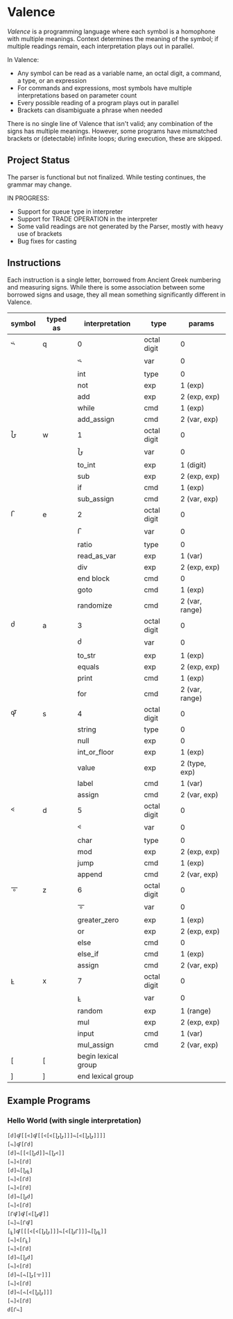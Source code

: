 # Valence

*Valence* is a programming language where each symbol is a homophone with multiple meanings. Context determines the meaning of the symbol; if multiple readings remain, each interpretation plays out in parallel.

In Valence:
* Any symbol can be read as a variable name, an octal digit, a command, a type, or an expression
* For commands and expressions, most symbols have multiple interpretations based on parameter count
* Every possible reading of a program plays out in parallel
* Brackets can disambiguate a phrase when needed

There is no single line of Valence that isn't valid; any combination of the signs has multiple meanings. However, some programs have mismatched brackets or (detectable) infinite loops; during execution, these are skipped.

## Project Status

The parser is functional but not finalized. While testing continues, the grammar may change.

IN PROGRESS: 
* Support for queue type in interpreter
* Support for TRADE OPERATION in the interpreter
* Some valid readings are not generated by the Parser, mostly with heavy use of brackets
* Bug fixes for casting

## Instructions

Each instruction is a single letter, borrowed from Ancient Greek numbering and measuring signs. While there is some association between some borrowed signs and usage, they all mean something significantly different in Valence.

symbol | typed as | interpretation | type | params 
---|---|---|---|---|
𐅶 | q | 0 | octal digit | 0
  |  |   |  𐅶 | var | 0
  |  |   | int | type | 0
  |  |   | not | exp | 1 (exp)
  |  |   | add | exp | 2 (exp, exp)
  |  |   | while | cmd | 1 (exp)
  |  |   | add_assign | cmd | 2 (var, exp)
𐆇 | w | 1 | octal digit | 0
  |  |  | 𐆇 | var | 0
  |  |  | to_int | exp | 1 (digit)
  |  |  | sub | exp | 2 (exp, exp)
  |  |  | if | cmd | 1 (exp)
  |  |  | sub_assign | cmd | 2 (var, exp)
𐅾 | e | 2 | octal digit | 0
  |  |  | 𐅾 | var | 0
  |  |  | ratio | type | 0
  |  |  | read_as_var | exp | 1 (var)
  |  |  | div | exp | 2 (exp, exp)
  |  |  | end block | cmd | 0
  |  |  | goto | cmd | 1 (exp)
  |  |  | randomize | cmd | 2 (var, range)
𐆋 | a | 3 | octal digit | 0
  |  |  | 𐆋 | var | 0
  |  |  | to_str | exp | 1 (exp)
  |  |  | equals | exp | 2 (exp, exp)
  |  |  | print | cmd | 1 (exp)
  |  |  | for | cmd | 2 (var, range)
𐆉 | s | 4 | octal digit | 0
  |  |  | string | type | 0
  |  |  | null | exp | 0
  |  |  | int_or_floor | exp | 1 (exp)
  |  |  | value | exp | 2 (type, exp)
  |  |  | label | cmd | 1 (var)
  |  |  | assign | cmd | 2 (var, exp)
𐅻 | d | 5 | octal digit | 0
  |  |  | 𐅻 | var | 0
  |  |  | char | type | 0
  |  |  | mod | exp | 2 (exp, exp)
  |  |  | jump | cmd | 1 (exp)
  |  |  | append | cmd | 2 (var, exp)
𐆊 | z | 6 | octal digit | 0
  |  |  | 𐆊 | var | 0
  |  |  | greater_zero | exp | 1 (exp)
  |  |  | or | exp | 2 (exp, exp)
  |  |  | else | cmd | 0
  |  |  | else_if | cmd | 1 (exp)
  |  |  | assign | cmd | 2 (var, exp)
𐆁 | x | 7 | octal digit | 0
  |  |  | 𐆁 | var | 0
  |  |  | random | exp | 1 (range)
  |  |  | mul | exp | 2 (exp, exp)
  |  |  | input | cmd | 1 (var)
  |  |  | mul_assign | cmd | 2 (var, exp)
[ | [ | begin lexical group
] | ] | end lexical group

## Example Programs

### Hello World (with single interpretation)

```
[𐆋]𐆉[[𐅻]𐆉[[𐅻[𐅻[𐆇𐆇]]]𐅶[𐅻[𐆇𐆇]]]]
[𐅶]𐆉[𐅾𐆋]
[𐆋]𐅶[[𐅻[𐆇𐆋]]𐅶[𐆇𐅻]]
[𐅶]𐅻[𐅾𐆋]
[𐆋]𐅶[𐆇𐆁]
[𐅶]𐅻[𐅾𐆋]
[𐅶]𐅻[𐅾𐆋]
[𐆋]𐅶[𐆇𐆋]
[𐅶]𐅻[𐅾𐆋]
[𐅾𐆉]𐆉[𐅻[𐆇𐆉]]
[𐅶]𐅶[𐅾𐆉]
[𐆁]𐆉[[[𐅻[𐅻[𐆇𐆇]]]𐅶[𐅻[𐆇𐅾]]]𐅶[𐆇𐆁]]
[𐅶]𐅻[𐅾𐆁]
[𐅶]𐅻[𐅾𐆋]
[𐆋]𐅶[𐆇𐆋]
[𐅶]𐅻[𐅾𐆋]
[𐆋]𐅶[𐅶[𐆇[𐆊]]]
[𐅶]𐅻[𐅾𐆋]
[𐆋]𐅶[𐅶[𐅻[𐆇𐆇]]]
[𐅶]𐅻[𐅾𐆋]
𐆋[𐅾𐅶]
```
